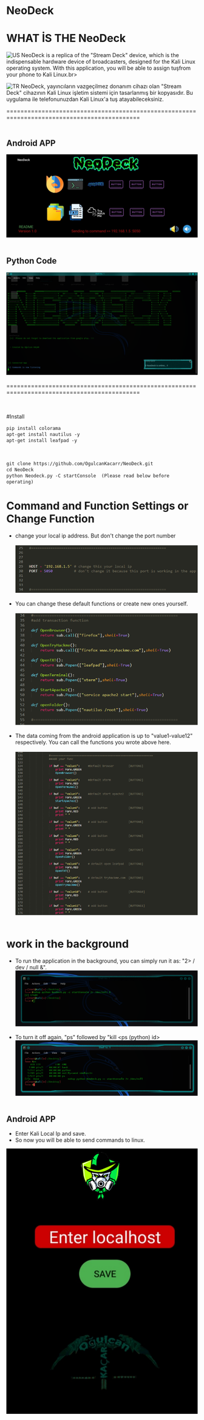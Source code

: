 # NeoDeck

# WHAT İS THE NeoDeck

![US](https://github.com/OgulcanKacarr/option/blob/main/united-kingdom.png)
NeoDeck is a replica of the "Stream Deck" device, which is the indispensable hardware device of broadcasters, designed for the Kali Linux operating system. With this application, you will be able to assign tuşfrom your phone to Kali Linux.br><br>

![TR](https://github.com/OgulcanKacarr/option/blob/main/icons8-turkey-96.png)
NeoDeck, yayıncıların vazgeçilmez donanım cihazı olan "Stream Deck" cihazının Kali Linux işletim sistemi için tasarlanmış bir kopyasıdır. Bu uygulama ile telefonunuzdan Kali Linux'a tuş atayabileceksiniz.

============================================================================================<br><br>
## Android APP
![AndroidAPP](https://github.com/OgulcanKacarr/NeoDeck/blob/main/Images/ApMenu.jpg)<br><br>
## Python Code
![pythonCode](https://github.com/OgulcanKacarr/NeoDeck/blob/main/Images/working.png)<br><br>
============================================================================================<br><br>
## 
#Install<br>
```
pip install colorama
apt-get install nautilus -y
apt-get install leafpad -y

```
<br>

```
git clone https://github.com/OgulcanKacarr/NeoDeck.git
cd NeoDeck
python Neodeck.py -C startConsole  (Please read below before operating)

```
# Command and Function Settings or Change Function

- change your local ip address. But don't change the port number<br><br>
![ipSettings](https://github.com/OgulcanKacarr/NeoDeck/blob/main/Images/ipSettings.png)<br><br>
- You can change these default functions or create new ones yourself.<br><br>
![ipSettings](https://github.com/OgulcanKacarr/NeoDeck/blob/main/Images/changeFunc.png)<br><br>
- The data coming from the android application is up to "value1-value12" respectively. You can call the functions you wrote above here.<br><br>
![ipSettings](https://github.com/OgulcanKacarr/NeoDeck/blob/main/Images/getAppValue.png)<br><br>

# work in the background

- To run the application in the background, you can simply run it as: "2> / dev / null &".
![backGround](https://github.com/OgulcanKacarr/NeoDeck/blob/main/Images/background.png)<br><br>
- To turn it off again, "ps" followed by "kill <ps (python) id>
![ps](https://github.com/OgulcanKacarr/NeoDeck/blob/main/Images/psandkill.png)<br><br>

## Android APP

- Enter Kali Local Ip and save.<br>
- So now you will be able to send commands to linux.

![AppIp](https://github.com/OgulcanKacarr/NeoDeck/blob/main/Images/LoginAppIp.png)<br><br>





